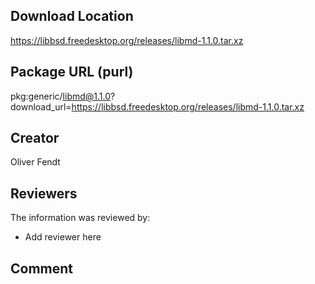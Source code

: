 ## Download Location

https://libbsd.freedesktop.org/releases/libmd-1.1.0.tar.xz

## Package URL (purl)

pkg:generic/libmd@1.1.0?download_url=https://libbsd.freedesktop.org/releases/libmd-1.1.0.tar.xz

## Creator

Oliver Fendt

## Reviewers

The information was reviewed by:

* Add reviewer here

## Comment

